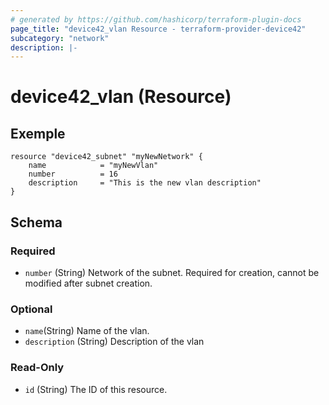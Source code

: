 ```yaml
---
# generated by https://github.com/hashicorp/terraform-plugin-docs
page_title: "device42_vlan Resource - terraform-provider-device42"
subcategory: "network"
description: |-
---
```


# device42_vlan (Resource)


## Exemple 

```
resource "device42_subnet" "myNewNetwork" {
    name            = "myNewVlan"
    number          = 16
    description     = "This is the new vlan description"
}
```



<!-- schema generated by tfplugindocs -->
## Schema

### Required

- `number` (String) Network of the subnet. Required for creation, cannot be modified after subnet creation.

### Optional

- `name`(String) Name of the vlan.
- `description` (String) Description of the vlan

### Read-Only

- `id` (String) The ID of this resource.